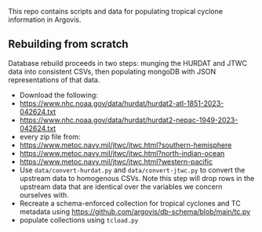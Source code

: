 This repo contains scripts and data for populating tropical cyclone information in Argovis.

## Rebuilding from scratch

Database rebuild proceeds in two steps: munging the HURDAT and JTWC data into consistent CSVs, then populating mongoDB with JSON representations of that data.

 - Download the following:
  - https://www.nhc.noaa.gov/data/hurdat/hurdat2-atl-1851-2023-042624.txt
  - https://www.nhc.noaa.gov/data/hurdat/hurdat2-nepac-1949-2023-042624.txt
  - every zip file from:
   - https://www.metoc.navy.mil/jtwc/jtwc.html?southern-hemisphere
   - https://www.metoc.navy.mil/jtwc/jtwc.html?north-indian-ocean
   - https://www.metoc.navy.mil/jtwc/jtwc.html?western-pacific
 - Use `data/convert-hurdat.py` and `data/convert-jtwc.py` to convert the upstream data to homogenous CSVs. Note this step will drop rows in the upstream data that are identical over the variables we concern ourselves with.
 - Recreate a schema-enforced collection for tropical cyclones and TC metadata using https://github.com/argovis/db-schema/blob/main/tc.py
 - populate collections using `tcload.py`